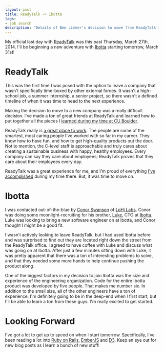 ```yaml
---
layout: post
title: ReadyTalk -> Ibotta
tags:
- job search
description: "Details of Ben Limmer's decision to move from ReadyTalk to Ibotta."
---
```


My official last day with [ReadyTalk](http://www.readytalk.com) was this past Thursday, March 27th, 2014. I'll be beginning a new adventure with [Ibotta](https://ibotta.com/?r=ndynlq) starting tomorrow, March 31st!  

# ReadyTalk
This was the first time I was posed with the option to leave a company that wasn't specifically time-boxed by other external forces. It wasn't a high-school job, a summer internship, a senior project, so there wasn't a defined timeline of when it was time to head to the next experience.  

Making the decision to move to a new company was a really difficult decision. I've made a ton of great friends at ReadyTalk and learned how to put together all the pieces I [learned during my time at CU Boulder]({{site.url}}/tags.html\#cu%20boulder-ref).  

ReadyTalk really is [a great place to work](http://www.readytalk.com/about/news-and-awards). The people are some of the smartest, most caring people I've worked with so far in my career. They know how to have fun, and how to get high-quality products out the door. Not to mention, the C-level staff is approachable and truly cares about creating a sustainable business with happy, healthy employees. Every company can say they care about employees; ReadyTalk proves that they care about their employees every day.  

ReadyTalk was a great experience for me, and I'm proud of everything [I've accomplished]({{site.url}}/portfolio.html\#readytalk-ref) during my time there. But, it was time to move on.  

# Ibotta
I was contacted out-of-the-blue by [Conor Swanson](https://twitter.com/conorswanson) of [LoHi Labs](http://www.lohilabs.com/). Conor was doing some moonlight-recruiting for his brother, [Luke](https://twitter.com/luke121), CTO at [Ibotta](https://ibotta.com/?r=ndynlq). Luke was looking to bring a new software engineer on at Ibotta, and Conor thought I might be a good fit.  

I wasn't actively looking to leave ReadyTalk, but I had used Ibotta before and was surprised to find out they are located right down the street from the ReadyTalk office. I agreed to have coffee with Luke and discuss what was going on at Ibotta. After just a few minutes sitting down with Luke, it was pretty apparent that there was a ton of interesting problems to solve, and that they needed some more hands to help continue pushing the product along.  

One of the biggest factors in my decision to join Ibotta was the size and experience of the engineering organization. Code for the entire Ibotta product was developed by five people. That makes me number six. In addition to the small size, all of the other engineers have a ton of experience. I'm definitely going to be in the deep-end when I first start, but I'll be able to learn a ton from these guys. I'm really excited to get started.  

# Looking Forward
I've got a lot to get up to speed on when I start tomorrow. Specifically, I've been reading a lot into [Ruby on Rails](http://rubyonrails.org/), [EmberJS](http://emberjs.com/) and [D3](http://d3js.org/). Keep an eye out for new blog posts as I learn a bunch of new stuff!
